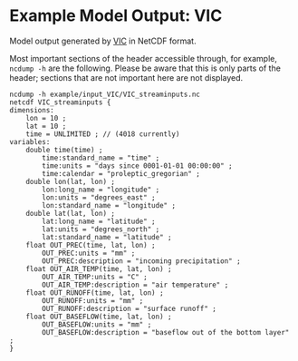 # Example Model Output: VIC

Model output generated by [VIC](https://vic.readthedocs.io/en/master/) in NetCDF format. 

Most important sections of the header accessible through, for example, `ncdump -h` are the following. Please be aware that this is only parts of the header; sections that are not important here are not displayed.
```
ncdump -h example/input_VIC/VIC_streaminputs.nc 
netcdf VIC_streaminputs {
dimensions:
	lon = 10 ;
	lat = 10 ;
	time = UNLIMITED ; // (4018 currently)
variables:
	double time(time) ;
		time:standard_name = "time" ;
		time:units = "days since 0001-01-01 00:00:00" ;
		time:calendar = "proleptic_gregorian" ;
	double lon(lat, lon) ;
		lon:long_name = "longitude" ;
		lon:units = "degrees_east" ;
		lon:standard_name = "longitude" ;
	double lat(lat, lon) ;
		lat:long_name = "latitude" ;
		lat:units = "degrees_north" ;
		lat:standard_name = "latitude" ;
	float OUT_PREC(time, lat, lon) ;
		OUT_PREC:units = "mm" ;
		OUT_PREC:description = "incoming precipitation" ;
	float OUT_AIR_TEMP(time, lat, lon) ;
		OUT_AIR_TEMP:units = "C" ;
		OUT_AIR_TEMP:description = "air temperature" ;
	float OUT_RUNOFF(time, lat, lon) ;
		OUT_RUNOFF:units = "mm" ;
		OUT_RUNOFF:description = "surface runoff" ;
	float OUT_BASEFLOW(time, lat, lon) ;
		OUT_BASEFLOW:units = "mm" ;
		OUT_BASEFLOW:description = "baseflow out of the bottom layer" ;
}
```
